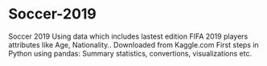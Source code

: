 # Soccer-2019
Soccer 2019
Using data which  includes lastest edition FIFA 2019 players attributes like Age, Nationality..
Downloaded from Kaggle.com
First steps in Python using pandas: Summary statistics, convertions, visualizations etc.
